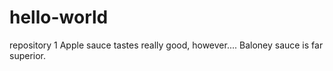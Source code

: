 # hello-world
repository 1
Apple sauce tastes really good,
however....
Baloney sauce is far superior.
